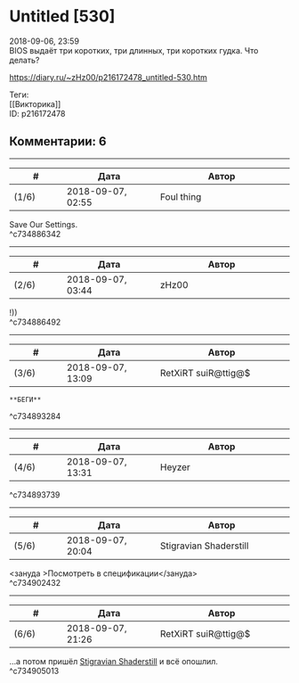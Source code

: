Untitled [530]
==============

  
2018-09-06, 23:59  
 BIOS выдаёт три коротких, три длинных, три коротких гудка. Что делать?   
  
<https://diary.ru/~zHz00/p216172478_untitled-530.htm>  
  
Теги:  
[[Викторика]]  
ID: p216172478  


Комментарии: 6
--------------

  


---



|         #         |              Дата              |                     Автор                     |           ID           |
| --- | --- | --- | --- |
| (1/6) | 2018-09-07, 02:55 | Foul thing | c734886342 |

  
 Save Our Settings.   
 ^c734886342

---



|         #         |              Дата              |                     Автор                     |           ID           |
| --- | --- | --- | --- |
| (2/6) | 2018-09-07, 03:44 | zHz00 | c734886492 |

  
 !))   
 ^c734886492

---



|         #         |              Дата              |                     Автор                     |           ID           |
| --- | --- | --- | --- |
| (3/6) | 2018-09-07, 13:09 | RetXiRT suiR@ttig@$ | c734893284 |

  
    
    **БЕГИ**     
    
 ^c734893284

---



|         #         |              Дата              |                     Автор                     |           ID           |
| --- | --- | --- | --- |
| (4/6) | 2018-09-07, 13:31 | Heyzer | c734893739 |

  
     
 ^c734893739

---



|         #         |              Дата              |                     Автор                     |           ID           |
| --- | --- | --- | --- |
| (5/6) | 2018-09-07, 20:04 | Stigravian Shaderstill | c734902432 |

  
 <зануда >Посмотреть в спецификации</зануда>   
 ^c734902432

---



|         #         |              Дата              |                     Автор                     |           ID           |
| --- | --- | --- | --- |
| (6/6) | 2018-09-07, 21:26 | RetXiRT suiR@ttig@$ | c734905013 |

  
  …а потом пришёл  [Stigravian Shaderstill](http://stigravian.diary.ru "Science, Death, Rock-n-Roll")  и всё опошлил.    
 ^c734905013